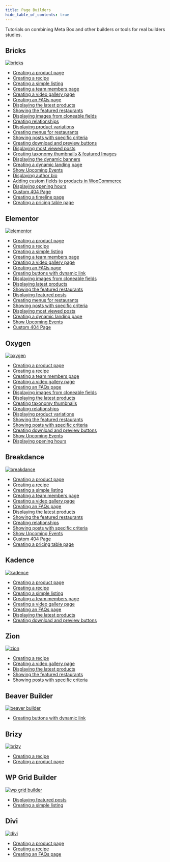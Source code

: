 ```yaml
---
title: Page Builders
hide_table_of_contents: true
---
```


Tutorials on combining Meta Box and other builders or tools for real builders studies.

<div className="category_wrap">
	<div className="tutorials_category">
		<div className="items">
			<h2>Bricks</h2>

[![bricks](/tutorials/builders-1.png)](/tutorials/create-product-page-meta-box-bricks/)
<ul>
	<li><a href="/tutorials/create-product-page-meta-box-bricks/">Creating a product page</a></li>
	<li><a href="/tutorials/create-recipes-meta-box-bricks/">Creating a recipe</a></li>
	<li><a href="/tutorials/create-simple-listing-meta-box-bricks/">Creating a simple listing</a></li>
	<li><a href="/tutorials/create-team-members-page-meta-box-bricks/">Creating a team members page</a></li>
	<li><a href="/tutorials/create-video-gallery-page-bricks/">Creating a video gallery page</a></li>
	<li><a href="/tutorials/create-faqs-page-meta-box-bricks/">Creating an FAQs page</a></li>
	<li><a href="/tutorials/display-latest-product-meta-box-bricks/">Displaying the latest products</a></li>
	<li><a href="/tutorials/show-featured-restaurants-bricks/">Showing the featured restaurants</a></li>
	<li><a href="/tutorials/display-images-from-cloneable-fields-bricks/">Displaying images from cloneable fields</a></li>
 	<li><a href="/tutorials/create-relationships-with-bricks/">Creating relationships</a></li>
	<li><a href="/tutorials/display-product-variations-meta-box-bricks/">Displaying product variations</a></li>
	<li><a href="/tutorials/create-menu-restaurants-bricks/">Creating menus for restaurants</a></li>
	<li><a href="/tutorials/show-posts-with-specific-criteria-bricks/">Showing posts with specific criteria</a></li>
	<li><a href="/tutorials/create-download-preview-buttons-with-bricks/">Creating download and preview buttons</a></li>
	<li><a href="/tutorials/display-most-viewed-posts-with-bricks">Displaying most viewed posts</a></li>
	<li><a href="/tutorials/create-taxonomy-thumbnails-featured-images-with-bricks/">Creating taxonomy thumbnails & featured Images</a></li>
	<li><a href="/tutorials/display-dynamic-banners-meta-box-with-bricks/">Displaying the dynamic banners</a></li>
	<li><a href="/tutorials/create-dynamic-landing-page-with-bricks/">Creating a dynamic landing page</a></li>
	<li><a href="/tutorials/show-upcoming-events-with-bricks">Show Upcoming Events</a></li>
	<li><a href="/tutorials/display-author-bio-in-wordpress-with-bricks/">Displaying author bio</a></li>
	<li><a href="/tutorials/add-custom-fields-to-products-in-woocommerce-meta-box-bricks/">Adding custom fields to products in WooCommerce</a></li>
	<li><a href="/tutorials/display-opening-hours-restaurant-with-bricks/">Displaying opening hours</a></li>
	<li><a href="/tutorials/create-custom-404-page-with-bricks/">Custom 404 Page</a></li>
	<li><a href="/tutorials/create-timeline-with-bricks/">Creating a timeline page</a></li>
	<li><a href="/tutorials/create-pricing-table-page-with-bricks/">Creating a pricing table page</a></li>
</ul>
		</div>		
		<div className="items">
			<h2>Elementor</h2>

[![elementor](/tutorials/builders-3.png)](/tutorials/create-product-page-elementor/)
<ul>
	<li><a href="/tutorials/create-product-page-elementor/">Creating a product page</a></li>
	<li><a href="/tutorials/create-recipe-meta-box-elementor/">Creating a recipe</a></li>
	<li><a href="/tutorials/create-simple-listing-with-elementor/">Creating a simple listing</a></li>
	<li><a href="/tutorials/create-team-members-page-meta-box-elementor/">Creating a team members page</a></li>
	<li><a href="/tutorials/create-video-gallery-page-with-elementor/">Creating a video gallery page</a></li>
	<li><a href="/tutorials/create-faqs-page-meta-box-elementor/">Creating an FAQs page</a></li>
	<li><a href="/tutorials/create-buttons-dynamic-links/">Creating buttons with dynamic link</a></li>
	<li><a href="/tutorials/display-images-from-cloneable-fields-meta-box-elementor/">Displaying images from cloneable fields</a></li>
	<li><a href="/tutorials/display-latest-product-meta-box-elementor/">Displaying latest products</a></li>	
	<li><a href="/tutorials/show-featured-restaurants-with-elementor/">Showing the featured restaurants</a></li>	
	<li><a href="/tutorials/displaying-featured-posts-with-wp-grid-builder/">Displaying featured posts</a></li>
	<li><a href="/tutorials/create-menu-restaurants-meta-box-elementor/">Creating menus for restaurants</a></li>
	<li><a href="/tutorials/show-posts-specific-criteria-with-elementor/">Showing posts with specific criteria</a></li>
	<li><a href="/tutorials/display-most-viewed-posts-with-elementor/">Displaying most viewed posts</a></li>
	<li><a href="/tutorials/create-dynamic-landing-page-with-elementor/">Creating a dynamic landing page</a></li>
	<li><a href="/tutorials/show-upcoming-events-with-elementor/">Show Upcoming Events</a></li>
	<li><a href="/tutorials/create-custom-404-page-with-elementor/">Custom 404 Page</a></li>
</ul>
		</div>
		<div className="items">
			<h2>Oxygen</h2>

[![oxygen](/tutorials/builders-2.png)](/tutorials/create-product-page-meta-box-oxygen/)
<ul>
	<li><a href="/tutorials/create-product-page-meta-box-oxygen/">Creating a product page</a></li>
	<li><a href="/tutorials/create-recipe-meta-box-oxygen/">Creating a recipe</a></li>
	<li><a href="/tutorials/create-team-members-page-meta-box-oxygen/">Creating a team members page</a></li>
	<li><a href="/tutorials/create-video-gallery-page-meta-box-oxygen/">Creating a video gallery page</a></li>
	<li><a href="/tutorials/create-faqs-page-meta-box-oxygen/">Creating an FAQs page</a></li>
	<li><a href="/tutorials/display-images-from-cloneable-fields-meta-box-oxygen/">Displaying images from cloneable fields</a></li>
	<li><a href="/tutorials/display-latest-product-meta-box-oxygen/">Displaying the latest products</a></li>
	<li><a href="/tutorials/category-thumbnails/">Creating taxonomy thumbnails</a></li>
	<li><a href="/tutorials/create-relationships-with-oxygen/">Creating relationships</a></li>
	<li><a href="/tutorials/display-product-variations-meta-box-oxygen/">Displaying product variations</a></li>
	<li><a href="/tutorials/show-featured-restaurants-oxygen/">Showing the featured restaurants</a></li>
	<li><a href="/tutorials/show-posts-specific-criteria-oxygen/">Showing posts with specific criteria</a></li>
	<li><a href="/tutorials/create-download-preview-buttons-with-oxygen/">Creating download and preview buttons</a></li>
	<li><a href="/tutorials/show-upcoming-events-with-oxygen">Show Upcoming Events</a></li>
	<li><a href="/tutorials/display-opening-hours-restaurants-oxygen/">Displaying opening hours</a></li>
</ul>
		</div>
		<div className="items">
			<h2>Breakdance</h2>

[![breakdance](/tutorials/Breakdance.jpeg)](/tutorials/create-product-page-meta-box-breakdance/)
<ul>
	<li><a href="/tutorials/create-product-page-meta-box-breakdance/">Creating a product page</a></li>
	<li><a href="/tutorials/create-recipe-breakdance/">Creating a recipe</a></li>
	<li><a href="/tutorials/create-simple-listing-with-breakdance/">Creating a simple listing</a></li>
	<li><a href="/tutorials/create-team-members-page-breakdance/">Creating a team members page</a></li>
	<li><a href="/tutorials/create-video-gallery-page-meta-box-breakdance/">Creating a video gallery page</a></li>
	<li><a href="/tutorials/create-faqs-page-with-breakdance/">Creating an FAQs page</a></li>
	<li><a href="/tutorials/display-latest-product-breakdance/">Displaying the latest products</a></li>
	<li><a href="/tutorials/show-featured-restaurants-with-breakdance/">Showing the featured restaurants</a></li>
	<li><a href="/tutorials/create-relationships-with-breakdance/">Creating relationships</a></li>
	<li><a href="/tutorials/show-posts-specific-criteria-meta-box-breakdance/">Showing posts with specific criteria</a></li>
 	<li><a href="/tutorials/show-upcoming-events-with-breakdance/">Show Upcoming Events</a></li>
	<li><a href="/tutorials/create-custom-404-page-with-breakdance/">Custom 404 Page</a></li>
	<li><a href="/tutorials/create-pricing-table-page-with-breakdance/">Creating a pricing table page</a></li>

</ul>
		</div>
		<div className="items">
			<h2>Kadence</h2>

[![kadence](/tutorials/kadence.png)](/tutorials/create-product-page-with-kadence/)
<ul>
	<li><a href="/tutorials/create-product-page-with-kadence/">Creating a product page</a></li>
	<li><a href="/tutorials/create-recipe-with-kadence/">Creating a recipe</a></li>
	<li><a href="/tutorials/create-simple-listing-with-kadence/">Creating a simple listing</a></li>
	<li><a href="/tutorials/create-team-members-page-with-kadence/">Creating a team members page</a></li>
	<li><a href="/tutorials/create-video-gallery-page-with-kadence/">Creating a video gallery page</a></li>
	<li><a href="/tutorials/create-faqs-page-meta-box-kadence/">Creating an FAQs page</a></li>
	<li><a href="/tutorials/display-latest-products-with-kadence/">Displaying the latest products</a></li>
	<li><a href="/tutorials/create-download-preview-buttons-with-kadence/">Creating download and preview buttons</a></li>
</ul>
		</div>
		<div className="items">
			<h2>Zion</h2>

[![zion](/tutorials/builders-4.png)](/tutorials/create-recipes-meta-box-zion/)
<ul>
	<li><a href="/tutorials/create-recipes-meta-box-zion/">Creating a recipe</a></li>
	<li><a href="/tutorials/create-video-gallery-page-with-zion">Creating a video gallery page</a></li>
	<li><a href="/tutorials/display-latest-products-meta-box-zion/">Displaying the latest products</a></li>	
	<li><a href="/tutorials/show-featured-restaurants-with-zion/">Showing the featured restaurants</a></li>
	<li><a href="/tutorials/show-posts-specific-criteria-with-zion/">Showing posts with specific criteria</a></li>
</ul>
		</div>
		<div className="items">
			<h2>Beaver Builder</h2>

[![beaver builder](/tutorials/builders-5.png)](/tutorials/create-buttons-dynamic-links/)
<ul>
	<li><a href="/tutorials/create-buttons-dynamic-links/">Creating buttons with dynamic link</a></li>
</ul>
		</div>		
		<div className="items">
			<h2>Brizy</h2>

[![brizy](/tutorials/Brizy.jpg)](/tutorials/create-a-recipe-brizy/)
<ul>
	<li><a href="/tutorials/create-a-recipe-brizy/">Creating a recipe</a></li>
	<li><a href="/tutorials/create-product-page-with-brizy/">Creating a product page</a></li>
</ul>
		</div>
		<div className="items">
			<h2>WP Grid Builder</h2>

[![wp grid builder](/tutorials/builders-6.png)](/tutorials/displaying-featured-posts-with-wp-grid-builder/)
<ul>
	<li><a href="/tutorials/displaying-featured-posts-with-wp-grid-builder/">Displaying featured posts</a></li>
	<li><a href="/tutorials/create-simple-listing-meta-box-wp-grid-builder/">Creating a simple listing</a></li>
</ul>
		</div>
		<div className="items">
			<h2>Divi</h2>

[![divi](/tutorials/builders-7.png)](/tutorials/create-product-page-divi/)
<ul>
	<li><a href="/tutorials/create-product-page-divi/">Creating a product page</a></li>
	<li><a href="/tutorials/create-recipe-with-divi/">Creating a recipe</a></li>
	<li><a href="/tutorials/create-faqs-page-meta-box-divi/">Creating an FAQs page</a></li>
</ul>
		</div>
	</div>
</div>
